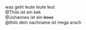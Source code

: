 was geht leute leute leut <br>
@Thilo ist ein kek <br>
@Johannes ist ein ~~boss~~ <br>
@thilo dein nachname ist mega arsch <br>

